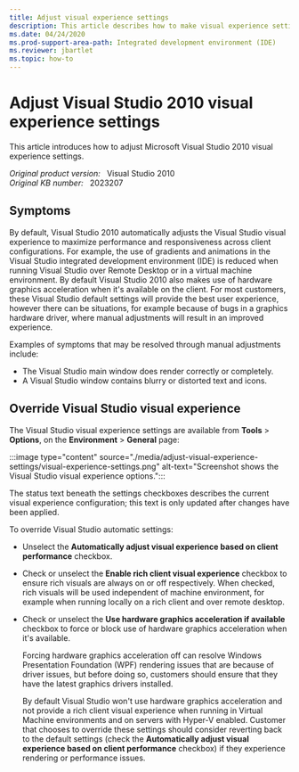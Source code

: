 ```yaml
---
title: Adjust visual experience settings
description: This article describes how to make visual experience settings  adjustments in Visual Studio 2010.
ms.date: 04/24/2020
ms.prod-support-area-path: Integrated development environment (IDE)
ms.reviewer: jbartlet
ms.topic: how-to
---
```

# Adjust Visual Studio 2010 visual experience settings

This article introduces how to adjust Microsoft Visual Studio 2010 visual experience settings.

_Original product version:_ &nbsp; Visual Studio 2010  
_Original KB number:_ &nbsp; 2023207

## Symptoms

By default, Visual Studio 2010 automatically adjusts the Visual Studio visual experience to maximize performance and responsiveness across client configurations. For example, the use of gradients and animations in the Visual Studio integrated development environment (IDE) is reduced when running Visual Studio over Remote Desktop or in a virtual machine environment. By default Visual Studio 2010 also makes use of hardware graphics acceleration when it's available on the client. For most customers, these Visual Studio default settings will provide the best user experience, however there can be situations, for example because of bugs in a graphics hardware driver, where manual adjustments will result in an improved experience.

Examples of symptoms that may be resolved through manual adjustments include:

- The Visual Studio main window does render correctly or completely.
- A Visual Studio window contains blurry or distorted text and icons.

## Override Visual Studio visual experience

The Visual Studio visual experience settings are available from **Tools** > **Options**, on the **Environment** > **General** page:

:::image type="content" source="./media/adjust-visual-experience-settings/visual-experience-settings.png" alt-text="Screenshot shows the Visual Studio visual experience options.":::

The status text beneath the settings checkboxes describes the current visual experience configuration; this text is only updated after changes have been applied.

To override Visual Studio automatic settings:

- Unselect the **Automatically adjust visual experience based on client performance** checkbox.
- Check or unselect the **Enable rich client visual experience** checkbox to ensure rich visuals are always on or off respectively. When checked, rich visuals will be used independent of machine environment, for example when running locally on a rich client and over remote desktop.
- Check or unselect the **Use hardware graphics acceleration if available** checkbox to force or block use of hardware graphics acceleration when it's available.

    Forcing hardware graphics acceleration off can resolve Windows Presentation Foundation (WPF) rendering issues that are because of driver issues, but before doing so, customers should ensure that they have the latest graphics drivers installed.

    By default Visual Studio won't use hardware graphics acceleration and not provide a rich client visual experience when running in Virtual Machine environments and on servers with Hyper-V enabled. Customer that chooses to override these settings should consider reverting back to the default settings (check the **Automatically adjust visual experience based on client performance** checkbox) if they experience rendering or performance issues.
